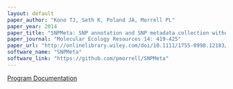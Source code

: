 ```yaml
---
layout: default
paper_author: "Kono TJ, Seth K, Poland JA, Morrell PL"
paper_year: 2014
paper_title: "SNPMeta: SNP annotation and SNP metadata collection without a reference genome"
paper_journal: "Molecular Ecology Resources 14: 419-425"
paper_url: "http://onlinelibrary.wiley.com/doi/10.1111/1755-0998.12183/abstract"
software_name: "SNPMeta"
software_link: "https://github.com/pmorrell/SNPMeta"
---
```


<a href="http://www.tc.umn.edu/~konox006/Code/SNPMeta/" rel="external">Program Documentation</a><br>